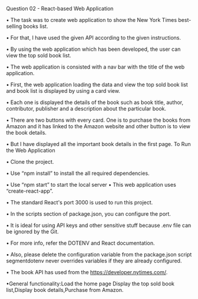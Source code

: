 ﻿Question 02 - React-based Web Application 

• The task was to create web application to show the New York Times best-selling books list. 

• For that, I have used the given API according to the given instructions. 

• By using the web application which has been developed, the user can view the top sold book list. 

• The web application is consisted with a nav bar with the title of the web application. 

• First, the web application loading the data and view the top sold book list and book list is displayed by using a card view. 

• Each one is displayed the details of the book such as book title, author, contributor, publisher and a description about the particular book. 

• There are two buttons with every card. One is to purchase the books from Amazon and it has linked to the Amazon website and other button is to 
view the book details. 

• But I have displayed all the important book details in the first page. To Run the Web Application 


• Clone the project. 

• Use “npm install” to install the all required dependencies. 

• Use “npm start” to start the local server • This web application uses “create-react-app”. 

• The standard React's port 3000 is used to run this project. 

• In the scripts section of package.json, you can configure the port. 

• It is ideal for using API keys and other sensitive stuff because .env file can be ignored by the Git. 

• For more info, refer the DOTENV and React documentation. 

• Also, please delete the configuration variable from the package.json script segmentdotenv never overrides variables if they are already configured. 

• The book API has used from the https://developer.nytimes.com/.  

•General functionality:Load the home page Display the top sold book list,Display book details,Purchase from Amazon.